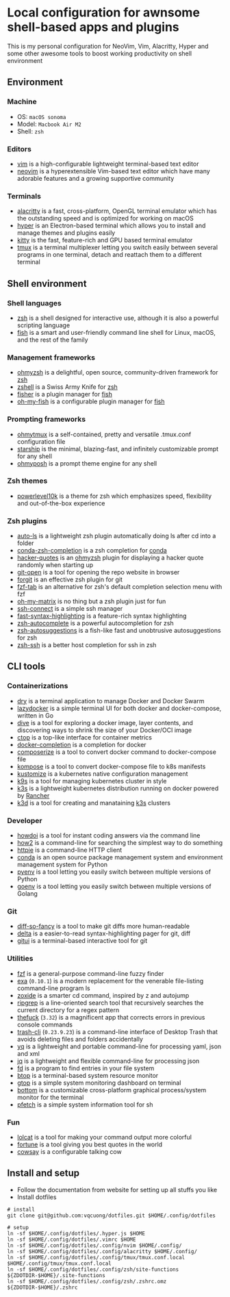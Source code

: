 # Local configuration for awnsome shell-based apps and plugins

This is my personal configuration for NeoVim, Vim, Alacritty, Hyper and some other awesome tools to boost working productivity on shell environment

## Environment

### Machine

- OS: `macOS sonoma`
- Model: `Macbook Air M2`
- Shell: `zsh`

### Editors

- [vim](https://www.vim.org/) is a high-configurable lightweight terminal-based text editor
- [neovim](https://neovim.io/) is a hyperextensible Vim-based text editor which have many adorable features and a growing supportive community

### Terminals

- [alacritty](https://alacritty.org/) is a fast, cross-platform, OpenGL terminal emulator which has the outstanding speed and is optimized for working on macOS
- [hyper](https://hyper.is/) is an Electron-based terminal which allows you to install and manage themes and plugins easily
- [kitty](https://sw.kovidgoyal.net/kitty/) is the fast, feature-rich and GPU based terminal emulator
- [tmux](https://github.com/tmux/tmux) is a terminal multiplexer letting you switch easily between several programs in one terminal, detach and reattach them to a different terminal

## Shell environment

### Shell languages

- [zsh](https://www.zsh.org/) is a shell designed for interactive use, although it is also a powerful scripting language
- [fish](https://fishshell.com/) is a smart and user-friendly command line shell for Linux, macOS, and the rest of the family

### Management frameworks

- [ohmyzsh](https://ohmyz.sh/) is a delightful, open source, community-driven framework for [zsh](https://www.zsh.org/)
- [zshell](https://wiki.zshell.dev/) is a Swiss Army Knife for [zsh](https://www.zsh.org/)
- [fisher](https://github.com/jorgebucaran/fisher.git) is a plugin manager for [fish](https://fishshell.com/)
- [oh-my-fish](https://github.com/oh-my-fish/oh-my-fish.git) is a configurable plugin manager for [fish](https://fishshell.com/)

### Prompting frameworks

- [ohmytmux](https://github.com/gpakosz/.tmux) is a self-contained, pretty and versatile .tmux.conf configuration file
- [starship](https://starship.rs/) is the minimal, blazing-fast, and infinitely customizable prompt for any shell
- [ohmyposh](https://ohmyposh.dev/) is a prompt theme engine for any shell

### Zsh themes

- [powerlevel10k](https://github.com/romkatv/powerlevel10k) is a theme for zsh which emphasizes speed, flexibility and out-of-the-box experience

### Zsh plugins

- [auto-ls](https://github.com/vqcuong/auto-ls) is a lightweight zsh plugin automatically doing ls after cd into a folder
- [conda-zsh-completion](https://github.com/conda-incubator/conda-zsh-completion) is a zsh completion for [conda](https://docs.conda.io/en/latest/)
- [hacker-quotes](https://github.com/oldratlee/hacker-quotes.git) is an [ohmyzsh](https://ohmyz.sh/) plugin for displaying a hacker quote randomly when starting up
- [git-open](https://github.com/paulirish/git-open) is a tool for opening the repo website in browser
- [forgit](https://github.com/wfxr/forgit) is an effective zsh plugin for git
- [fzf-tab](https://github.com/Aloxaf/fzf-tab) is an alternative for zsh's default completion selection menu with fzf
- [oh-my-matrix](https://github.com/amstrad/oh-my-matrix) is no thing but a zsh plugin just for fun
- [ssh-connect](https://github.com/gko/ssh-connect) is a simple ssh manager
- [fast-syntax-highlighting](https://github.com/zdharma-continuum/fast-syntax-highlighting) is a feature-rich syntax highlighting
- [zsh-autocomplete](https://github.com/marlonrichert/zsh-autocomplete) is a powerful autocompletion for zsh
- [zsh-autosuggestions](https://github.com/zsh-users/zsh-autosuggestions) is a fish-like fast and unobtrusive autosuggestions for zsh
- [zsh-ssh](https://github.com/sunlei/zsh-ssh) is a better host completion for ssh in zsh

## CLI tools

### Containerizations

- [dry](https://github.com/moncho/dry.git) is a terminal application to manage Docker and Docker Swarm
- [lazydocker](https://github.com/jesseduffield/lazydocker.git) is a simple terminal UI for both docker and docker-compose, written in Go
- [dive](https://github.com/wagoodman/dive.git) is a tool for exploring a docker image, layer contents, and discovering ways to shrink the size of your Docker/OCI image
- [ctop](https://github.com/bcicen/ctop.git) is a top-like interface for container metrics
- [docker-completion](https://formulae.brew.sh/formula/docker-completion) is a completion for docker
- [composerize](https://github.com/composerize/composerize.git) is a tool to convert docker command to docker-compose file
- [kompose](https://github.com/kubernetes/kompose.git) is a tool to convert docker-compose file to k8s manifests
- [kustomize](https://kustomize.io/) is a kubernetes native configuration management
- [k9s](https://github.com/derailed/k9s.git) is a tool for managing kubernetes cluster in style
- [k3s](https://k3s.io/) is a lightweight kubernetes distribution running on docker powered by [Rancher](https://www.rancher.com/)
- [k3d](https://github.com/k3d-io/k3d) is a tool for creating and manataining [k3s](https://k3s.io/) clusters

### Developer

- [howdoi](https://github.com/gleitz/howdoi.git) is a tool for instant coding answers via the command line
- [how2](https://github.com/santinic/how2.git) is a command-line for searching the simplest way to do something
- [httpie](https://httpie.io/) is a command-line HTTP client
- [conda](https://docs.conda.io/en/latest/) is an open source package management system and environment management system for Python
- [pyenv](https://github.com/pyenv/pyenv/) is a tool letting you easily switch between multiple versions of Python
- [goenv](https://github.com/go-nv/goenv/) is a tool letting you easily switch between multiple versions of Golang

### Git

- [diff-so-fancy](https://github.com/so-fancy/diff-so-fancy.git) is a tool to make git diffs more human-readable
- [delta](https://github.com/dandavison/delta.git) is a easier-to-read syntax-highlighting pager for git, diff
- [gitui](https://github.com/extrawurst/gitui.git) is a terminal-based interactive tool for git

### Utilities

- [fzf](https://github.com/junegunn/fzf) is a general-purpose command-line fuzzy finder
- [exa](https://the.exa.website/) (`0.10.1`) is a modern replacement for the venerable file-listing command-line program ls
- [zoxide](https://github.com/ajeetdsouza/zoxide) is a smarter cd command, inspired by z and autojump
- [ripgrep](https://github.com/BurntSushi/ripgrep) is a line-oriented search tool that recursively searches the current directory for a regex pattern
- [thefuck](https://github.com/nvbn/thefuck) (`3.32`) is a magnificent app that corrects errors in previous console commands
- [trash-cli](https://github.com/andreafrancia/trash-cli) (`0.23.9.23`) is a command-line interface of Desktop Trash that avoids deleting files and folders accidentally
- [yq](https://github.com/mikefarah/yq) is a lightweight and portable command-line for processing yaml, json and xml
- [jq](https://github.com/jqlang/jq) is a lightweight and flexible command-line for processing json
- [fd](https://github.com/sharkdp/fd) is a program to find entries in your file system
- [btop](https://github.com/aristocratos/btop.git) is a terminal-based system resource monitor
- [gtop](https://github.com/aksakalli/gtop.git) is a simple system monitoring dashboard on terminal
- [bottom](https://github.com/ClementTsang/bottom.git) is a customizable cross-platform graphical process/system monitor for the terminal
- [pfetch](https://github.com/dylanaraps/pfetch) is a simple system information tool for sh

### Fun

- [lolcat](https://github.com/busyloop/lolcat.git) is a tool for making your command output more colorful
- [fortune](https://formulae.brew.sh/formula/fortune) is a tool giving you best quotes in the world
- [cowsay](https://github.com/piuccio/cowsay) is a configurable talking cow

## Install and setup

- Follow the documentation from website for setting up all stuffs you like
- Install dotfiles

```
# install
git clone git@github.com:vqcuong/dotfiles.git $HOME/.config/dotfiles

# setup
ln -sf $HOME/.config/dotfiles/.hyper.js $HOME
ln -sf $HOME/.config/dotfiles/.vimrc $HOME
ln -sf $HOME/.config/dotfiles/.config/nvim $HOME/.config/
ln -sf $HOME/.config/dotfiles/.config/alacritty $HOME/.config/
ln -sf $HOME/.config/dotfiles/.config/tmux/tmux.conf.local $HOME/.config/tmux/tmux.conf.local
ln -sf $HOME/.config/dotfiles/.config/zsh/site-functions ${ZDOTDIR-$HOME}/.site-functions
ln -sf $HOME/.config/dotfiles/.config/zsh/.zshrc.omz ${ZDOTDIR-$HOME}/.zshrc
```

